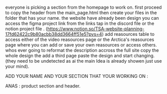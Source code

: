 everyone is picking a section from the homepage to work on. 
first proceed to copy the header from the main_page.html 
then create your files in the folder that has your name. 
the website have already been design you can access the figma project link from the links tap in the discord file or the notion project file . (https://www.notion.so/TSA-website-planning-17fd62422c9b80acbb38dd3664ff51e5?pvs=4)
add reasources table to access either of the video reasources page or the Arctica's reasources page where you can add or save your own reasources or access others. 
whos ever going to reformat the description accross the full site copy the whole design the add a third page paste the design and start changing. (they need to be undetected as ai the main Idea is already showen just use your mind). 


ADD YOUR NAME AND YOUR SECTION THAT YOUR WORKING ON : 

ANAS : product section and header. 
